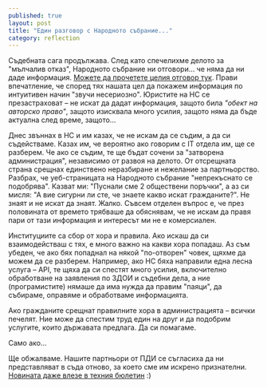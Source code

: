 ```yaml
---
published: true
layout: post
title: "Един разговор с Народното събрание..."
category: reflection
---
```


Съдебната сага продължава. След като спечелихме делото за "мълчалив отказ", Народното събрание ни отговори... че няма да ни даде информация. [Можете да прочетете целия отговор тук](https://drive.google.com/file/d/0B-pu6BIz-EFcelRMMVFNY3cyV0U/view?usp=sharing). Прави впечатление, че според тях нашата цел да покажем информация по интуитивен начин "звучи несериозно". Юристите на НС се презастраховат – не искат да дадат информация, защото била *"обект на авторско право"*, защото изисквала много усилия, защото няма да бъде актуална след време, защото... 

Днес звъннах в НС и им казах, че не искам да се съдим, а да си съдействаме.  Казах им, че вероятно ако говорим с IT отдела им, ще се разберем. Че ако се съдим, те ще бъдат сочени за "затворена администрация", независимо от развоя на делото. От отсрещната страна срещнах единствено неразбиране и нежелание за партньорство. Разбрах, че уеб-страницата на Народното събрание "непрекъснато се подобрява". Казват ми: "Пуснали сме 2 обществени поръчки", а аз си мисля: "А вие сигурни ли сте, че знаете какво искат гражданите?". Не знаят и не искат да знаят. Жалко. Съвсем отделен въпрос е, че през половината от времето трябваше да обяснявам, че не искам да правя пари от тази информация и интересът ми не е комерсиален.

Институциите са сбор от хора и правила. Ако искаш да си взаимодействаш с тях, е много важно на какви хора попадаш. Аз съм убеден, че ако бях попаднал на някой "по-отворен" човек, щяхме да можем да се разберем. Например, ако НС бяха направили една лесна услуга – API, те щяха да си спестят много усилия, включително обработване на заявления по ЗДОИ и съдебни дела, а ние (програмистите) нямаше да има нужда да правим "паяци", да събираме, оправяме и обработваме информацията.

Ако гражданите срещнат правилните хора в администрацията – всички печелят. Ние може да спестим труд един на друг и да подобрим услугите, които държавата предлага. Да си помагаме.

Само ако...

Ще обжалваме. Нашите партньори от ПДИ се съгласиха да ни представляват в съда отново, за което сме им искрено признателни. [Новината даже влезе в техния бюлетин](http://www.aip-bg.org/publications/%D0%91%D1%8E%D0%BB%D0%B5%D1%82%D0%B8%D0%BD/%D0%9E%D1%82%D0%B2%D0%BE%D1%80%D0%B5%D0%BD%D0%B8_%D0%B4%D0%B0%D0%BD%D0%BD%D0%B8_%D0%95_%D1%83%D0%BF%D1%80%D0%B0%D0%B2%D0%BB%D0%B5%D0%BD%D0%B8%D0%B5_%D0%B8_%D0%B3%D1%80%D0%B0%D0%B6%D0%B4%D0%B0%D0%BD%D1%81%D0%BA%D0%BE_%D1%83%D1%87%D0%B0%D1%81%D1%82%D0%B8%D0%B5/105707/1000895051/) :)
